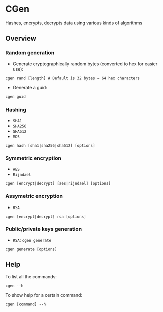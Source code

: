 # CGen
Hashes, encrypts, decrypts data using various kinds of algorithms

## Overview

### Random generation
- Generate cryptographically random bytes (converted to hex for easier use):
```
cgen rand [length] # Default is 32 bytes = 64 hex characters
```

- Generate a guid:
```
cgen guid
```

### Hashing
- `SHA1`
- `SHA256`
- `SHA512`
- `MD5`

```
cgen hash [sha1|sha256|sha512] [options]
```

### Symmetric encryption
- `AES`
- `Rijndael`

```
cgen [encrypt|decrypt] [aes|rijndael] [options]
```

### Assymetric encryption
- `RSA`

```
cgen [encrypt|decrypt] rsa [options]
```

### Public/private keys generation
- `RSA`: `cgen generate `

```
cgen generate [options]
```

## Help
To list all the commands:
```
cgen --h
```

To show help for a certain command:
```
cgen [command] --h
```
